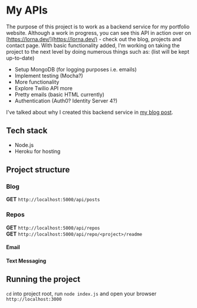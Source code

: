 # My APIs

The purpose of this project is to work as a backend service for my portfolio website. Although a work in progress, you can see this API in action over on [https://lorna.dev/](https://lorna.dev/) - check out the blog, projects and contact page. With basic functionality added, I'm working on taking the project to the next level by doing numerous things such as: (list will be kept up-to-date)

* Setup MongoDB (for logging purposes i.e. emails)
* Implement testing (Mocha?)
* More functionality
* Explore Twilio API more
* Pretty emails (basic HTML currently)
* Authentication (Auth0? Identity Server 4?)

I've talked about why I created this backend service in [my blog post](https://dev.to/lornasw93/why-i-created-a-node-js-back-end-service-for-my-portfolio-site-4062).

## Tech stack
* Node.js
* Heroku for hosting

## Project structure

### Blog 

**GET** `http://localhost:5000/api/posts`

### Repos

**GET** `http://localhost:5000/api/repos`  
**GET** `http://localhost:5000/api/repo/<project>/readme`
 
#### Email

#### Text Messaging

## Running the project
`cd` into project root, run `node index.js` and open your browser `http://localhost:3000`

